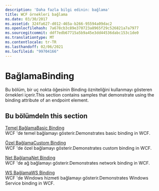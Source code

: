 ```yaml
---
description: 'Daha fazla bilgi edinin: bağlama'
title: WCF örnekleri bağlama
ms.date: 03/30/2017
ms.assetid: 324fa627-d012-465a-b266-95594a09dac2
ms.openlocfilehash: 7a678cb3c89e370723a8965f29c526821a7a7977
ms.sourcegitcommit: ddf7edb67715a5b9a45e3dd44536dabc153c1de0
ms.translationtype: MT
ms.contentlocale: tr-TR
ms.lasthandoff: 02/06/2021
ms.locfileid: "99704166"
---
```

# <a name="binding"></a><span data-ttu-id="f327c-103">Bağlama</span><span class="sxs-lookup"><span data-stu-id="f327c-103">Binding</span></span>

<span data-ttu-id="f327c-104">Bu bölüm, bir uç nokta öğesinin Binding özniteliğini kullanmayı gösteren örnekleri içerir.</span><span class="sxs-lookup"><span data-stu-id="f327c-104">This section contains samples that demonstrate using the binding attribute of an endpoint element.</span></span>  
  
## <a name="in-this-section"></a><span data-ttu-id="f327c-105">Bu bölümde</span><span class="sxs-lookup"><span data-stu-id="f327c-105">In this section</span></span>
  
 [<span data-ttu-id="f327c-106">Temel Bağlama</span><span class="sxs-lookup"><span data-stu-id="f327c-106">Basic Binding</span></span>](basic-binding.md)  
 <span data-ttu-id="f327c-107">WCF 'de temel bağlamayı gösterir.</span><span class="sxs-lookup"><span data-stu-id="f327c-107">Demonstrates basic binding in WCF.</span></span>  
  
 [<span data-ttu-id="f327c-108">Özel Bağlama</span><span class="sxs-lookup"><span data-stu-id="f327c-108">Custom Binding</span></span>](custom-binding.md)  
 <span data-ttu-id="f327c-109">WCF 'de özel bağlamayı gösterir.</span><span class="sxs-lookup"><span data-stu-id="f327c-109">Demonstrates custom binding in WCF.</span></span>  
  
 [<span data-ttu-id="f327c-110">Net Bağlama</span><span class="sxs-lookup"><span data-stu-id="f327c-110">Net Binding</span></span>](net-binding.md)  
 <span data-ttu-id="f327c-111">WCF 'de ağ bağlamayı gösterir.</span><span class="sxs-lookup"><span data-stu-id="f327c-111">Demonstrates network binding in WCF.</span></span>  
  
 [<span data-ttu-id="f327c-112">WS Bağlama</span><span class="sxs-lookup"><span data-stu-id="f327c-112">WS Binding</span></span>](ws-binding.md)  
 <span data-ttu-id="f327c-113">WCF 'de Windows hizmeti bağlamayı gösterir.</span><span class="sxs-lookup"><span data-stu-id="f327c-113">Demonstrates Windows Service binding in WCF.</span></span>
